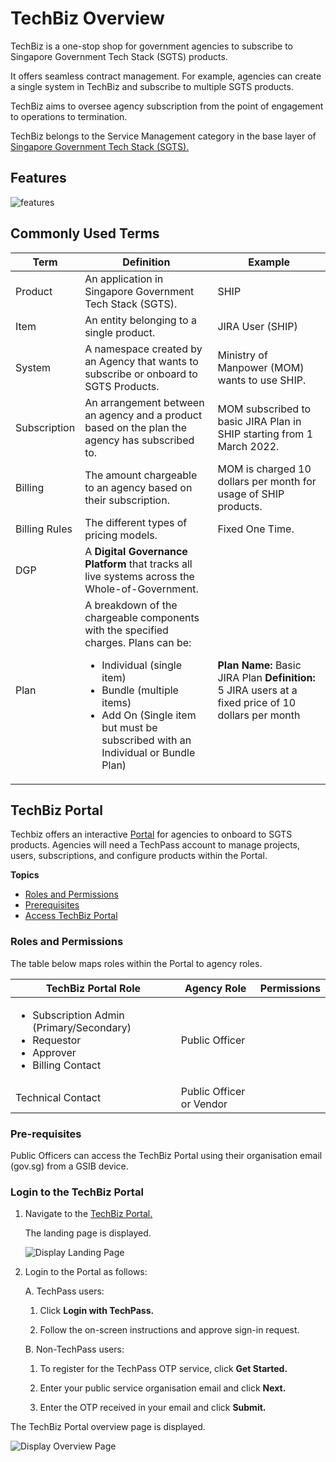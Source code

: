# TechBiz Overview

TechBiz is a one-stop shop for government agencies to subscribe to Singapore
Government Tech Stack (SGTS) products.

It offers seamless contract management. For example, agencies can create a single system in TechBiz and subscribe to multiple SGTS products. 

TechBiz aims to oversee agency subscription from the point of engagement to operations to termination.

TechBiz belongs to the Service Management category in the base layer of
[Singapore Government Tech Stack
(SGTS).](https://www.developer.tech.gov.sg/singapore-government-tech-stack/overview/index.html)

## Features

![features](./assets/images/Techbiz_features.png ':size=400')

## Commonly Used Terms

| Term    | Definition     | Example
|-----    | ------     | ------|
| Product | An application in Singapore Government Tech Stack (SGTS). | SHIP|
| Item    | An entity belonging to a single product. | JIRA User (SHIP)|
| System | A namespace created by an Agency that wants to subscribe or onboard to SGTS Products. | Ministry of Manpower (MOM) wants to use SHIP. |
| Subscription | An arrangement between an agency and a product based on the plan the agency has subscribed to. | MOM subscribed to basic JIRA Plan in SHIP starting from 1 March 2022.|
| Billing | The amount chargeable to an agency based on their subscription. | MOM is charged 10 dollars per month for usage of SHIP products.|
| Billing Rules | The different types of pricing models. | Fixed One Time.|
| DGP | A **Digital Governance Platform** that tracks all live systems across the Whole-of-Government.|
| Plan | A breakdown of the chargeable components with the specified charges. Plans can be: <ul> <li>Individual (single item)</li> <li>Bundle (multiple items)</li><li>Add On (Single item but must be subscribed with an Individual or Bundle Plan)</li></ul> | **Plan Name:** Basic JIRA Plan **Definition:** 5 JIRA users at a fixed price of 10 dollars per month|


## TechBiz Portal

Techbiz offers an interactive [Portal](https://portal.dev.techbiz.suite.gov.sg/) for agencies to onboard to SGTS products.
Agencies will need a TechPass account to manage projects, users, subscriptions, and configure products within the Portal.

**Topics**
  - [Roles and Permissions](#roles-and-permissions)
  - [Prerequisites](#pre-requisites)
  - [Access TechBiz Portal](#to-access-the-techbiz-portal)

### Roles and Permissions
The table below maps roles within the Portal to agency roles.

| TechBiz Portal Role | Agency Role | Permissions
| ---- | ----- |----|
|<ul><li>Subscription Admin (Primary/Secondary)</li><li>Requestor</li><li>Approver</li><li>Billing Contact</li></ul> | Public Officer |
| Technical Contact | Public Officer or Vendor


### Pre-requisites
Public Officers can access the TechBiz Portal using their organisation email (gov.sg) from a GSIB device.

### Login to the TechBiz Portal

1. Navigate to the [TechBiz Portal.](https://portal.dev.techbiz.suite.gov.sg/)

    The landing page is displayed.

    ![Display Landing Page](./assets/images/landing_page.png)

2. Login to the Portal as follows:

   A. TechPass users:

     1. Click **Login with TechPass.**

     2. Follow the on-screen instructions and approve sign-in request.

   B. Non-TechPass users:

     1. To register for the TechPass OTP service, click **Get Started.**

     2. Enter your public service organisation email and click **Next.**

     3. Enter the OTP received in your email and click **Submit.**

The TechBiz Portal overview page is displayed.

![Display Overview Page](./assets/images/overview.png)